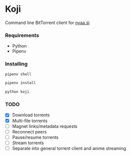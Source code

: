 # Koji
Command line BitTorrent client for [nyaa.si](https://nyaa.si/)

### Requirements
* Python
* Pipenv

### Installing
```sh
pipenv shell

pipenv install

python koji
```

### TODO
* [x] Download torrents
* [x] Multi-file torrents
* [ ] Magnet links/metadata requests
* [ ] Reconnect peers
* [ ] Pause/resume torrents
* [ ] Stream torrents
* [ ] Separate into general torrent client and anime streaming